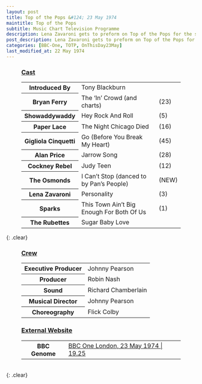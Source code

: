 ```yaml
---
layout: post
title: Top of the Pops &#124; 23 May 1974
maintitle: Top of the Pops
subtitle: Music Chart Television Programme
description: Lena Zavaroni gets to preform on Top of the Pops for the second time.
post_description: Lena Zavaroni gets to preform on Top of the Pops for the second time.
categories: [BBC-One, TOTP, OnThisDay23May]
last_modified_at: 22 May 1974
---
```


<figure class="fig3">
<h3 id="infobox1"><a href="#infobox1">Cast</a></h3>
<table>
<tr><th>Introduced By</th><td>Tony Blackburn</td><td></td></tr>
<tr><th>Bryan Ferry</th><td>The ‘In’ Crowd (and charts)</td><td>(23)</td></tr>
<tr><th>Showaddywaddy</th><td>Hey Rock And Roll</td><td>(5)</td></tr>
<tr><th>Paper Lace</th><td>The Night Chicago Died</td><td>(16)</td></tr>
<tr><th>Gigliola Cinquetti</th><td>Go (Before You Break My Heart)</td><td>(45)</td></tr>
<tr><th>Alan Price</th><td>Jarrow Song</td><td>(28)</td></tr>
<tr><th>Cockney Rebel</th><td>Judy Teen</td><td>(12)</td></tr>
<tr><th>The Osmonds</th><td>I Can’t Stop (danced to by Pan’s People)</td><td>(NEW)</td></tr>
<tr><th>Lena Zavaroni</th><td>Personality</td><td>(3)</td></tr>
<tr><th>Sparks</th><td>This Town Ain’t Big Enough For Both Of Us</td><td>(1)</td></tr>
<tr><th>The Rubettes</th><td>Sugar Baby Love</td><td></td></tr>
</table>
</figure>

{: .clear}

<figure class="fig3">
<h3 id="infobox2"><a href="#infobox2">Crew</a></h3>
<table>
<tr><th>Executive Producer</th><td>Johnny Pearson</td></tr>
<tr><th>Producer</th><td>Robin Nash</td></tr>
<tr><th>Sound</th><td>Richard Chamberlain</td></tr>
<tr><th>Musical Director</th><td>Johnny Pearson</td></tr>
<tr><th>Choreography</th><td>Flick Colby</td></tr>
</table>
</figure>

<figure class="fig3">
<h3 id="infobox1"><a href="#infobox2">External Website</a></h3>
<table>
<tr><th>BBC Genome</th><td><a class="external-link" href="https://genome.ch.bbc.co.uk/schedules/bbcone/london/1974-05-23#at-19.25">BBC One London, 23 May 1974 &#124; 19.25</a></td></tr>
</table>
</figure>

<br />{: .clear}

